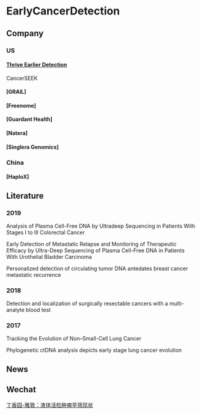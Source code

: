 # EarlyCancerDetection

## Company

### US

#### [Thrive Earlier Detection](https://thrivedetect.com/)
CancerSEEK

#### [GRAIL]

#### [Freenome]

#### [Guardant Health]

#### [Natera]

#### [Singlera Genomics]


### China

#### [HaploX]


## Literature

### 2019

Analysis of Plasma Cell-Free DNA by Ultradeep Sequencing in Patients With Stages I to III Colorectal Cancer  

Early Detection of Metastatic Relapse and Monitoring of Therapeutic Efficacy by Ultra-Deep Sequencing of Plasma Cell-Free DNA in Patients With Urothelial Bladder Carcinoma  

Personalized detection of circulating tumor DNA antedates breast cancer metastatic recurrence  



### 2018

Detection and localization of surgically resectable cancers with a multi-analyte blood test

### 2017

Tracking the Evolution of Non–Small-Cell Lung Cancer  

Phylogenetic ctDNA analysis depicts early stage lung cancer evolution  




## News


## Wechat

[丁香园-雅敦：液体活检肿瘤早筛现状](https://mp.weixin.qq.com/s/KtARYODUocv9tLFKGb7D2w)
